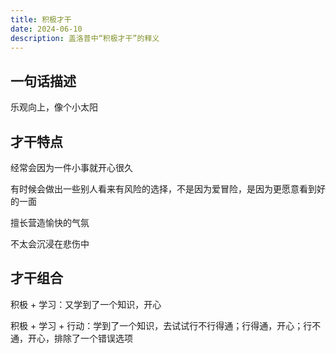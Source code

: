 ```yaml
---
title: 积极才干
date: 2024-06-10
description: 盖洛普中“积极才干”的释义
---
```


## 一句话描述

乐观向上，像个小太阳

## 才干特点

经常会因为一件小事就开心很久

有时候会做出一些别人看来有风险的选择，不是因为爱冒险，是因为更愿意看到好的一面

擅长营造愉快的气氛

不太会沉浸在悲伤中

## 才干组合

积极 + 学习：又学到了一个知识，开心

积极 + 学习 + 行动：学到了一个知识，去试试行不行得通；行得通，开心；行不通，开心，排除了一个错误选项